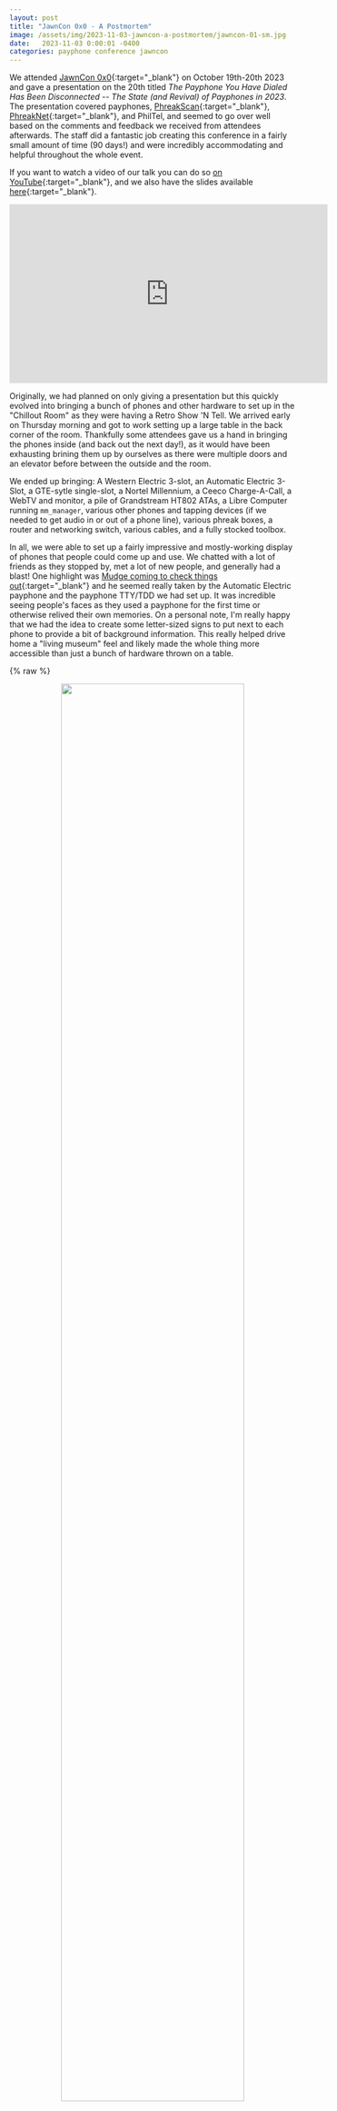 ```yaml
---
layout: post
title: "JawnCon 0x0 - A Postmortem"
image: /assets/img/2023-11-03-jawncon-a-postmortem/jawncon-01-sm.jpg
date:   2023-11-03 0:00:01 -0400
categories: payphone conference jawncon
---
```


We attended [JawnCon 0x0](https://jawncon.org/){:target="_blank"} on October 19th-20th 2023 and gave a presentation on the 20th titled *The Payphone You Have Dialed Has Been Disconnected -- The State (and Revival) of Payphones in 2023*. The presentation covered payphones, [PhreakScan](https://phreakscan.com/){:target="_blank"}, [PhreakNet](https://portal.phreaknet.org/){:target="_blank"}, and PhilTel, and seemed to go over well based on the comments and feedback we received from attendees afterwards. The staff did a fantastic job creating this conference in a fairly small amount of time (90 days!) and were incredibly accommodating and helpful throughout the whole event.

If you want to watch a video of our talk you can do so [on YouTube](https://www.youtube.com/watch?v=nICy6murDYU){:target="_blank"}, and we also have the slides available [here](https://github.com/philtelco/philtel-presentations/tree/master/jawncon-0x0){:target="_blank"}.

<iframe width="560" height="315" src="https://www.youtube.com/embed/nICy6murDYU?si=o63r-NKTn9q-A-GB" title="YouTube video player" frameborder="0" allow="accelerometer; autoplay; clipboard-write; encrypted-media; gyroscope; picture-in-picture; web-share" allowfullscreen></iframe>

Originally, we had planned on only giving a presentation but this quickly evolved into bringing a bunch of phones and other hardware to set up in the "Chillout Room" as they were having a Retro Show 'N Tell. We arrived early on Thursday morning and got to work setting up a large table in the back corner of the room. Thankfully some attendees gave us a hand in bringing the phones inside (and back out the next day!), as it would have been exhausting brining them up by ourselves as there were multiple doors and an elevator before between the outside and the room. 

We ended up bringing: A Western Electric 3-slot, an Automatic Electric 3-Slot, a GTE-sytle single-slot, a Nortel Millennium, a Ceeco Charge-A-Call, a WebTV and monitor, a pile of Grandstream HT802 ATAs, a Libre Computer running `mm_manager`, various other phones and tapping devices (if we needed to get audio in or out of a phone line), various phreak boxes, a router and networking switch, various cables, and a fully stocked toolbox.

In all, we were able to set up a fairly impressive and mostly-working display of phones that people could come up and use. We chatted with a lot of friends as they stopped by, met a lot of new people, and generally had a blast! One highlight was [Mudge coming to check things out](https://twitter.com/dotMudge/status/1715828425196183760){:target="_blank"} and he seemed really taken by the Automatic Electric payphone and the payphone TTY/TDD we had set up. It was incredible seeing people's faces as they used a payphone for the first time or otherwise relived their own memories. On a personal note, I'm really happy that we had the idea to create some letter-sized signs to put next to each phone to provide a bit of background information. This really helped drive home a "living museum" feel and likely made the whole thing more accessible than just a bunch of hardware thrown on a table.

{% raw %}<p><center><a href="/assets/img/2023-11-03-jawncon-a-postmortem/jawncon-01.jpg"><img style="width: 80%; max-width: 600px; display: block; margin: 0 auto; border 0" src="/assets/img/2023-11-03-jawncon-a-postmortem/jawncon-01-sm.jpg"></a><figquote>An Automatic Electric 3-slot, a GTE-style single-slot with Ultratec payphone TDD, another Ultratec TDD, and a Nortel Millennium.</figquote></center></p>{% endraw %}

{% raw %}<p><center><a href="/assets/img/2023-11-03-jawncon-a-postmortem/jawncon-02.jpg"><img style="width: 80%; max-width: 600px; display: block; margin: 0 auto; border 0" src="/assets/img/2023-11-03-jawncon-a-postmortem/jawncon-02-sm.jpg"></a><figquote>A Sony WebTV with keyboard and Commodore 1702 monitor.</figquote></center></p>{% endraw %}

{% raw %}<p><center><a href="/assets/img/2023-11-03-jawncon-a-postmortem/jawncon-03.jpg"><img style="width: 80%; max-width: 600px; display: block; margin: 0 auto; border 0" src="/assets/img/2023-11-03-jawncon-a-postmortem/jawncon-03-sm.jpg"></a><figquote>A Western Electric 3-slot, a blue box (Don Froula's design) and an old intercom system someone dropped off for us to take a look at.</figquote></center></p>{% endraw %}

{% raw %}<p><center><a href="/assets/img/2023-11-03-jawncon-a-postmortem/jawncon-04.jpg"><img style="width: 80%; max-width: 600px; display: block; margin: 0 auto; border 0" src="/assets/img/2023-11-03-jawncon-a-postmortem/jawncon-04-sm.jpg"></a><figquote>At one point someone brought a second WebTV and we had both online.</figquote></center></p>{% endraw %}

As these things go, we ran into a number of issues and we'd like to share them to showcase how things don't always go to plan.

The first issue that we ran into was connecting our router up to the VPN running off of our server. We were luckily able to get an ethernet connection to our router for stability, but quickly realized that the venue network was locked down and restricted access to high-number ports. For the first day, we were able to use a friend's mobile hotspot to run our whole network, and this worked fairly well. For the second day, we decided to change our OpenVPN port to `53` as this is the standard port for DNS and in the case they do protocol filtering we know this port is also commonly used for UDP (which is what our VPN relies on). This ended up working perfectly and we were able to use the venue network successfully.

We had anticipated showing off some phone phreaking techniques, but quickly realized that there were issues with blue boxing as we couldn't seize the trunk with 2600Hz. By the next morning we had seizing working, but there were issues actually dialing a call using MF afterwards. We still need to investigate this issue, but luckily red boxing was working and we were able to show that.

We had brought a blue CEECO armored phone but it quickly showed issues soon as the handset was taken off-hook. It seemed to be randomly pulsing which at first appeared to be a damaged hookswitch. The real issue turned out to be much more interesting. The phone was actually pulse-dialing "56" when the handset went off-hook, which was a remnant from the phone's original programming. There are two jumpers on the phone's main board that toggle normal and programming modes for the phone. We thought that they were some sort of write-protect jumpers so we only set them back to normal operating mode right before the conference, after we had programmed the phone. It turns out that to save the programming, the jumpers need to be changed immediately after programming while the phone is on. We didn't find this out until after the conference but the phone now works perfectly and we're glad it isn't broken.

The Automatic Electric phone we brought showed some sort of ringer issue and wouldn't ring when we would call it. It would also make a tiny ringing noise for each pulse of the rotary dial, so the bias spring on the ringer needs an adjustment. This however doesn't explain the lack of ring on incoming call, so that is still a mystery.

In one case we had no audio between two phones when one called another. This seemed to be a random, isolated incident, but if it happened once it could happen again. We will have to recreate this issue by making phone calls back and forth until we can trigger a call without audio.

Making calls to PhreakNet numbers through the 400 area code on our Nortel Millennium resulted in being prompted to deposit money, even though we had set all calls to be free via the phone's internal rate table. This may be caused by the area code not being included in the phone's known list of codes, so it has trouble figuring out how to handle the call and ends up in an error state. We were able to discuss this situation with [Harold Harte of mm_manager](https://github.com/hharte){:target="_blank"} and he provided some potential solutions we can explore at a later time.

We had a case where some calls were going out over the wrong trunk from our SIP provider and calling from a different number than what we wanted. We were able to fix this in a few minutes on the spot by updating configuration files on the server.

There was an issue when we were trying to use a TDD/TTY connected to a payphone to access PhreakNet IRC via the PhreakNet BBS. It could successfully connect and receive messages, but any messages sent would not appear on IRC. This appears to be more of an issue with how the BBS interfaces with IRC (since the TDD could properly navigate the BBS menus) but it only allowed attendees at the conference the ability to watch the conversation instead of participate.

Somewhat expected, but the WebTV we brought was a little unreliable in connecting to the [dialup.world](http://dialup.world/){:target="_blank"} ISP. Connecting to the ISP via WebTV normally works fairly well, but due to an issue where we needed to dial the ISP through the PSTN instead of PhreakNet, this likely resulted in latency and/or quality loss which made connections unstable. That said, we were able to connect many times and many people had fun browsing the web on the old hardware. A big thanks to the [WebTV Redialed](https://webtv.zone/) {:target="_blank"} project for their work on building a replacement for the original WebTV service.


That about sums everything up! We had a blast but also had quite a few issues, some of which are still unresolved. Now that we attended one conference with a lot of phone hardware, we know what pain points to look out for and have a better understanding of what issues might pop up. If we met you at JawnCon, we hope you had a great time and checked out the phones. If not, there's always next time!